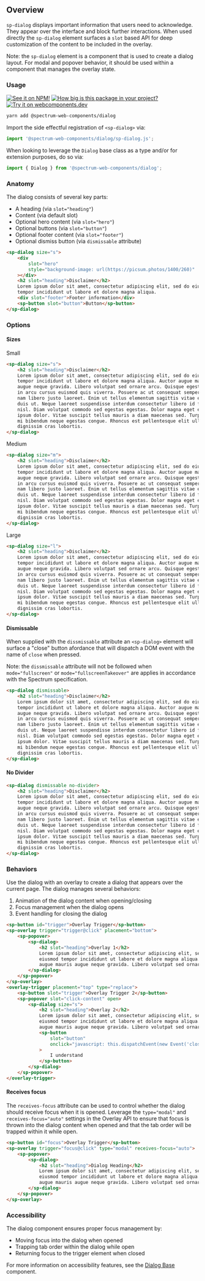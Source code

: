 ## Overview

`sp-dialog` displays important information that users need to acknowledge. They appear over the interface and block further interactions. When used directly the `sp-dialog` element surfaces a `slot` based API for deep customization of the content to be included in the overlay.

Note: the `sp-dialog` element is a component that is used to create a dialog layout. For modal and popover behavior, it should be used within a component that manages the overlay state.

### Usage

[![See it on NPM!](https://img.shields.io/npm/v/@spectrum-web-components/dialog?style=for-the-badge)](https://www.npmjs.com/package/@spectrum-web-components/dialog)
[![How big is this package in your project?](https://img.shields.io/bundlephobia/minzip/@spectrum-web-components/dialog?style=for-the-badge)](https://bundlephobia.com/result?p=@spectrum-web-components/dialog)
[![Try it on webcomponents.dev](https://img.shields.io/badge/Try%20it%20on-webcomponents.dev-green?style=for-the-badge)](https://webcomponents.dev/edit/collection/fO75441E1Q5ZlI0e9pgq/RSDikStPmUPSioVpCsYb/src/index.ts)

```bash
yarn add @spectrum-web-components/dialog
```

Import the side effectful registration of `<sp-dialog>` via:

```ts
import '@spectrum-web-components/dialog/sp-dialog.js';
```

When looking to leverage the `Dialog` base class as a type and/or for extension purposes, do so via:

```ts
import { Dialog } from '@spectrum-web-components/dialog';
```

### Anatomy

The dialog consists of several key parts:

-   A heading (via `slot="heading"`)
-   Content (via default slot)
-   Optional hero content (via `slot="hero"`)
-   Optional buttons (via `slot="button"`)
-   Optional footer content (via `slot="footer"`)
-   Optional dismiss button (via `dismissable` attribute)

```html
<sp-dialog size="s">
    <div
        slot="hero"
        style="background-image: url(https://picsum.photos/1400/260)"
    ></div>
    <h2 slot="heading">Disclaimer</h2>
    Lorem ipsum dolor sit amet, consectetur adipiscing elit, sed do eiusmod
    tempor incididunt ut labore et dolore magna aliqua.
    <div slot="footer">Footer information</div>
    <sp-button slot="button">Button</sp-button>
</sp-dialog>
```

### Options

#### Sizes

<sp-tabs selected="m" auto label="Size Attribute Options">
<sp-tab value="s">Small</sp-tab>
<sp-tab-panel value="s">

```html demo
<sp-dialog size="s">
    <h2 slot="heading">Disclaimer</h2>
    Lorem ipsum dolor sit amet, consectetur adipiscing elit, sed do eiusmod
    tempor incididunt ut labore et dolore magna aliqua. Auctor augue mauris
    augue neque gravida. Libero volutpat sed ornare arcu. Quisque egestas diam
    in arcu cursus euismod quis viverra. Posuere ac ut consequat semper viverra
    nam libero justo laoreet. Enim ut tellus elementum sagittis vitae et leo
    duis ut. Neque laoreet suspendisse interdum consectetur libero id faucibus
    nisl. Diam volutpat commodo sed egestas egestas. Dolor magna eget est lorem
    ipsum dolor. Vitae suscipit tellus mauris a diam maecenas sed. Turpis in eu
    mi bibendum neque egestas congue. Rhoncus est pellentesque elit ullamcorper
    dignissim cras lobortis.
</sp-dialog>
```

</sp-tab-panel>
<sp-tab value="m">Medium</sp-tab>
<sp-tab-panel value="m">

```html demo
<sp-dialog size="m">
    <h2 slot="heading">Disclaimer</h2>
    Lorem ipsum dolor sit amet, consectetur adipiscing elit, sed do eiusmod
    tempor incididunt ut labore et dolore magna aliqua. Auctor augue mauris
    augue neque gravida. Libero volutpat sed ornare arcu. Quisque egestas diam
    in arcu cursus euismod quis viverra. Posuere ac ut consequat semper viverra
    nam libero justo laoreet. Enim ut tellus elementum sagittis vitae et leo
    duis ut. Neque laoreet suspendisse interdum consectetur libero id faucibus
    nisl. Diam volutpat commodo sed egestas egestas. Dolor magna eget est lorem
    ipsum dolor. Vitae suscipit tellus mauris a diam maecenas sed. Turpis in eu
    mi bibendum neque egestas congue. Rhoncus est pellentesque elit ullamcorper
    dignissim cras lobortis.
</sp-dialog>
```

</sp-tab-panel>
<sp-tab value="l">Large</sp-tab>
<sp-tab-panel value="l">

```html demo
<sp-dialog size="l">
    <h2 slot="heading">Disclaimer</h2>
    Lorem ipsum dolor sit amet, consectetur adipiscing elit, sed do eiusmod
    tempor incididunt ut labore et dolore magna aliqua. Auctor augue mauris
    augue neque gravida. Libero volutpat sed ornare arcu. Quisque egestas diam
    in arcu cursus euismod quis viverra. Posuere ac ut consequat semper viverra
    nam libero justo laoreet. Enim ut tellus elementum sagittis vitae et leo
    duis ut. Neque laoreet suspendisse interdum consectetur libero id faucibus
    nisl. Diam volutpat commodo sed egestas egestas. Dolor magna eget est lorem
    ipsum dolor. Vitae suscipit tellus mauris a diam maecenas sed. Turpis in eu
    mi bibendum neque egestas congue. Rhoncus est pellentesque elit ullamcorper
    dignissim cras lobortis.
</sp-dialog>
```

</sp-tab-panel>
</sp-tabs>

#### Dismissable

When supplied with the `dissmissable` attribute an `<sp-dialog>` element will surface a "close" button afordance that will dispatch a DOM event with the name of `close` when pressed.

Note: the `dissmissable` attribute will not be followed when `mode="fullscreen"` or `mode="fullscreenTakeover"` are applies in accordance with the Spectrum specification.

```html
<sp-dialog dismissable>
    <h2 slot="heading">Disclaimer</h2>
    Lorem ipsum dolor sit amet, consectetur adipiscing elit, sed do eiusmod
    tempor incididunt ut labore et dolore magna aliqua. Auctor augue mauris
    augue neque gravida. Libero volutpat sed ornare arcu. Quisque egestas diam
    in arcu cursus euismod quis viverra. Posuere ac ut consequat semper viverra
    nam libero justo laoreet. Enim ut tellus elementum sagittis vitae et leo
    duis ut. Neque laoreet suspendisse interdum consectetur libero id faucibus
    nisl. Diam volutpat commodo sed egestas egestas. Dolor magna eget est lorem
    ipsum dolor. Vitae suscipit tellus mauris a diam maecenas sed. Turpis in eu
    mi bibendum neque egestas congue. Rhoncus est pellentesque elit ullamcorper
    dignissim cras lobortis.
</sp-dialog>
```

#### No Divider

```html
<sp-dialog dismissable no-divider>
    <h2 slot="heading">Disclaimer</h2>
    Lorem ipsum dolor sit amet, consectetur adipiscing elit, sed do eiusmod
    tempor incididunt ut labore et dolore magna aliqua. Auctor augue mauris
    augue neque gravida. Libero volutpat sed ornare arcu. Quisque egestas diam
    in arcu cursus euismod quis viverra. Posuere ac ut consequat semper viverra
    nam libero justo laoreet. Enim ut tellus elementum sagittis vitae et leo
    duis ut. Neque laoreet suspendisse interdum consectetur libero id faucibus
    nisl. Diam volutpat commodo sed egestas egestas. Dolor magna eget est lorem
    ipsum dolor. Vitae suscipit tellus mauris a diam maecenas sed. Turpis in eu
    mi bibendum neque egestas congue. Rhoncus est pellentesque elit ullamcorper
    dignissim cras lobortis.
</sp-dialog>
```

### Behaviors

Use the dialog with an overlay to create a dialog that appears over the current page. The dialog manages several behaviors:

1. Animation of the dialog content when opening/closing
2. Focus management when the dialog opens
3. Event handling for closing the dialog

```html
<sp-button id="trigger">Overlay Trigger</sp-button>
<sp-overlay trigger="trigger@click" placement="bottom">
    <sp-popover>
        <sp-dialog>
            <h2 slot="heading">Overlay 1</h2>
            Lorem ipsum dolor sit amet, consectetur adipiscing elit, sed do
            eiusmod tempor incididunt ut labore et dolore magna aliqua. Auctor
            augue mauris augue neque gravida. Libero volutpat sed ornare arcu.
        </sp-dialog>
    </sp-popover>
</sp-overlay>
<overlay-trigger placement="top" type="replace">
    <sp-button slot="trigger">Overlay Trigger 2</sp-button>
    <sp-popover slot="click-content" open>
        <sp-dialog size="s">
            <h2 slot="heading">Overlay 2</h2>
            Lorem ipsum dolor sit amet, consectetur adipiscing elit, sed do
            eiusmod tempor incididunt ut labore et dolore magna aliqua. Auctor
            augue mauris augue neque gravida. Libero volutpat sed ornare arcu.
            <sp-button
                slot="button"
                onclick="javascript: this.dispatchEvent(new Event('close', {bubbles: true, composed: true}));"
            >
                I understand
            </sp-button>
        </sp-dialog>
    </sp-popover>
</overlay-trigger>
```

#### Receives focus

The `receives-focus` attribute can be used to control whether the dialog should receive focus when it is opened. Leverage the `type="modal"` and `receives-focus="auto"` settings in the Overlay API to ensure that focus is thrown into the dialog content when opened and that the tab order will be trapped within it while open.

```html
<sp-button id="focus">Overlay Trigger</sp-button>
<sp-overlay trigger="focus@click" type="modal" receives-focus="auto">
    <sp-popover>
        <sp-dialog>
            <h2 slot="heading">Dialog Heading</h2>
            Lorem ipsum dolor sit amet, consectetur adipiscing elit, sed do
            eiusmod tempor incididunt ut labore et dolore magna aliqua. Auctor
            augue mauris augue neque gravida. Libero volutpat sed ornare arcu.
        </sp-dialog>
    </sp-popover>
</sp-overlay>
```

### Accessibility

The dialog component ensures proper focus management by:

-   Moving focus into the dialog when opened
-   Trapping tab order within the dialog while open
-   Returning focus to the trigger element when closed

For more information on accessibility features, see the [Dialog Base](./dialog-base) component.
